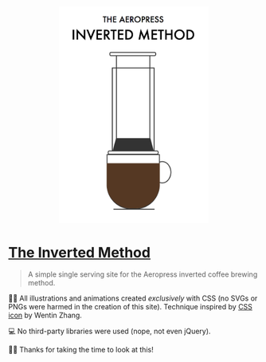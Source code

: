 <p align="center">
  <a href="https://tkilgour.github.io/inverted-method/">
    <img width="300" src="inverted-method.png"/>
  </a>
</p>

# [The Inverted Method](https://tkilgour.github.io/inverted-method/)

> A simple single serving site for the Aeropress inverted coffee brewing method.

✍🏼 All illustrations and animations created *exclusively* with CSS (no SVGs or PNGs were harmed in the creation of this site). Technique inspired by [CSS icon](https://cssicon.space/) by Wentin Zhang.

💻 No third-party libraries were used (nope, not even jQuery).

🙏🏼 Thanks for taking the time to look at this!
